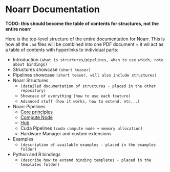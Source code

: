 # Noarr Documentation

**TODO: this should become the table of contents for structures, not the entire noarr**

Here is the top-level structure of the entire documentation for Noarr. This is how all the `.md` files will be combined into one PDF document + it wil act as a table of contents with hyperlinks to individual parts:

- Introduction `(what is structures/pipelines, when to use which, note about bindings)`
- Structures showcase `(short teaser)`
- Pipelines showcase `(short teaser, will also include structures)`
- Noarr Structures
  - `(detailed documentation of structures - placed in the other repository)`
  - `Showcase of everything (how to use each feature)`
  - `Advanced stuff (how it works, how to extend, etc...)`
- Noarr Pipelines
  - [Core principles](core-principles.md)
  - [Compute Node](compute-node.md)
  - [Hub](hub.md)
  - Cuda Pipelines `(cuda compute node + memory allocation)`
  - Hardware Manager and custom extensions
- Examples
  - `(description of available examples - placed in the examples folder)`
- Python and R bindings
  - `(describe how to extend binding templates - placed in the templates folder)`
